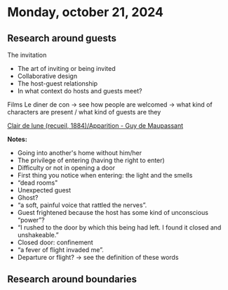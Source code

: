 # Monday, october 21, 2024

## Research around guests
The invitation
- The art of inviting or being invited
- Collaborative design
- The host-guest relationship
- In what context do hosts and guests meet?

Films 
Le diner de con -> see how people are welcomed -> what kind of characters are present / what kind of guests are they

[Clair de lune (recueil, 1884)/Apparition - Guy de Maupassant](https://fr.wikisource.org/wiki/Clair_de_lune_(recueil,_1884)/Apparition)

**Notes:**
- Going into another's home without him/her 
- The privilege of entering (having the right to enter)
- Difficulty or not in opening a door
- First thing you notice when entering: the light and the smells
- “dead rooms"
- Unexpected guest
- Ghost?
- “a soft, painful voice that rattled the nerves”.
- Guest frightened because the host has some kind of unconscious “power”?
- “I rushed to the door by which this being had left. I found it closed and unshakeable.”
- Closed door: confinement 
- “a fever of flight invaded me”.
- Departure or flight? -> see the definition of these words



## Research around boundaries